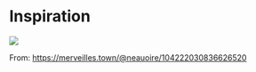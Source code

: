 # Inspiration

![](https://db-feed.s3.amazonaws.com/legacy/142189bf1cd0a75e-1590415598841.png)

From: https://merveilles.town/@neauoire/104222030836626520